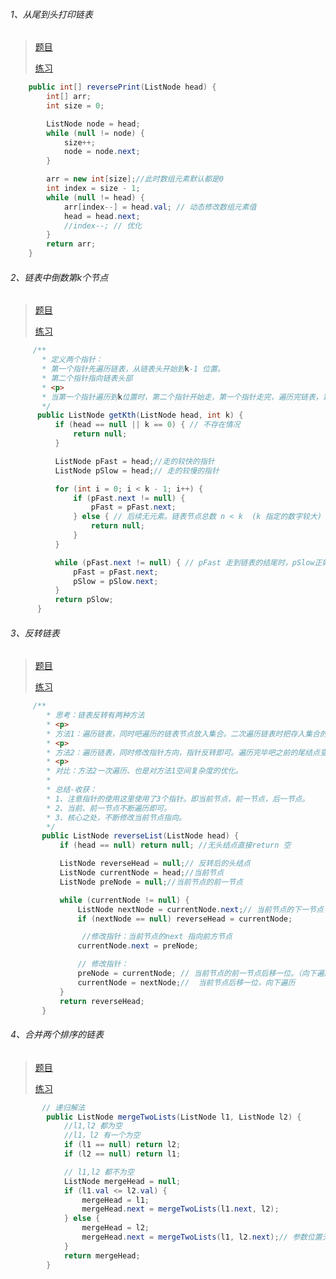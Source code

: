 ###### 1、从尾到头打印链表
>[题目](https://leetcode-cn.com/problems/cong-wei-dao-tou-da-yin-lian-biao-lcof/)
>
>[练习](https://github.com/sunnnydaydev/CodingInterviews/blob/master/src/LinkedList/ReversePrint.java)

```java
    public int[] reversePrint(ListNode head) {
        int[] arr;
        int size = 0;

        ListNode node = head;
        while (null != node) {
            size++;
            node = node.next;
        }

        arr = new int[size];//此时数组元素默认都是0
        int index = size - 1;
        while (null != head) {
            arr[index--] = head.val; // 动态修改数组元素值
            head = head.next;
            //index--; // 优化
        }
        return arr;
    }

```

###### 2、链表中倒数第k个节点
   >[题目](https://leetcode-cn.com/problems/lian-biao-zhong-dao-shu-di-kge-jie-dian-lcof/)
   >
   >[练习](https://github.com/sunnnydaydev/CodingInterviews/blob/master/src/LinkedList/KthNodeInLinkedList.java)

   ```java
        /**
          * 定义两个指针：
          * 第一个指针先遍历链表，从链表头开始到k-1 位置。
          * 第二个指针指向链表头部
          * <p>
          * 当第一个指针遍历到k位置时，第二个指针开始走，第一个指针走完，遍历完链表，第二个指针正好走到 n-k+1 位置。也即倒数第k个节点（n为节点总数）
          */
         public ListNode getKth(ListNode head, int k) {
             if (head == null || k == 0) { // 不存在情况
                 return null;
             }

             ListNode pFast = head;//走的较快的指针
             ListNode pSlow = head;// 走的较慢的指针

             for (int i = 0; i < k - 1; i++) {
                 if (pFast.next != null) {
                     pFast = pFast.next;
                 } else { // 后续无元素。链表节点总数 n < k  (k 指定的数字较大) 这里的else 容易忽略。
                     return null;
                 }
             }

             while (pFast.next != null) { // pFast 走到链表的结尾时，pSlow正好走到 n-k+1 处。正好为链表的倒数第k个节点。
                 pFast = pFast.next;
                 pSlow = pSlow.next;
             }
             return pSlow;
         }

```

###### 3、反转链表
>[题目](https://leetcode-cn.com/problems/fan-zhuan-lian-biao-lcof/)
>
>[练习](https://github.com/sunnnydaydev/CodingInterviews/blob/master/src/LinkedList/ReverseLinkedList.java)

```java
     /**
        * 思考：链表反转有两种方法
        * <p>
        * 方法1：遍历链表，同时吧遍历的链表节点放入集合。二次遍历链表时把存入集合的节点倒叙替换给链表即可。
        * <p>
        * 方法2：遍历链表，同时修改指针方向，指针反转即可。遍历完毕吧之前的尾结点变更为头结点即可。
        * <p>
        * 对比：方法2一次遍历、也是对方法1空间复杂度的优化。
        *
        * 总结-收获：
        * 1、注意指针的使用这里使用了3个指针。即当前节点，前一节点，后一节点。
        * 2、当前、前一节点不断遍历即可。
        * 3、核心之处，不断修改当前节点指向。
        */
       public ListNode reverseList(ListNode head) {
           if (head == null) return null; //无头结点直接return 空

           ListNode reverseHead = null;// 反转后的头结点
           ListNode currentNode = head;//当前节点
           ListNode preNode = null;//当前节点的前一节点

           while (currentNode != null) {
               ListNode nextNode = currentNode.next;// 当前节点的下一节点
               if (nextNode == null) reverseHead = currentNode;

                //修改指针：当前节点的next 指向前方节点
               currentNode.next = preNode;

               // 修改指针：
               preNode = currentNode; // 当前节点的前一节点后移一位。（向下遍历）
               currentNode = nextNode;//  当前节点后移一位，向下遍历
           }
           return reverseHead;
       }

```


###### 4、合并两个排序的链表
>[题目](https://leetcode-cn.com/problems/he-bing-liang-ge-pai-xu-de-lian-biao-lcof/)
>
>[练习](https://github.com/sunnnydaydev/CodingInterviews/blob/master/src/LinkedList/ReverseLinkedList.java)

```java
       // 递归解法
        public ListNode mergeTwoLists(ListNode l1, ListNode l2) {
            //l1,l2 都为空
            //l1，l2 有一个为空
            if (l1 == null) return l2;
            if (l2 == null) return l1;

            // l1,l2 都不为空
            ListNode mergeHead = null;
            if (l1.val <= l2.val) {
                mergeHead = l1;
                mergeHead.next = mergeTwoLists(l1.next, l2);
            } else {
                mergeHead = l2;
                mergeHead.next = mergeTwoLists(l1, l2.next);// 参数位置无所谓
            }
            return mergeHead;
        }

```